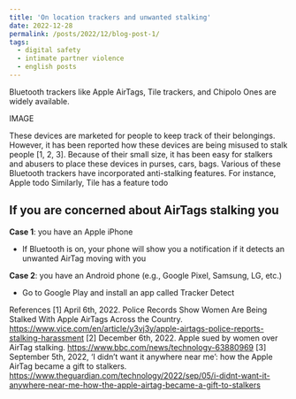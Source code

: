```yaml
---
title: 'On location trackers and unwanted stalking'
date: 2022-12-28
permalink: /posts/2022/12/blog-post-1/
tags:
  - digital safety
  - intimate partner violence
  - english posts
---
```


Bluetooth trackers like Apple AirTags, Tile trackers, and Chipolo Ones are widely available.

IMAGE

These devices are marketed for people to keep track of their belongings.
However, it has been reported how these devices are being misused to stalk people [1, 2, 3].
Because of their small size, it has been easy for stalkers and abusers to place these devices in purses, cars, bags.
Various of these Bluetooth trackers have incorporated anti-stalking features.
For instance, Apple todo
Similarly, Tile has a feature todo

## If you are concerned about AirTags stalking you
**Case 1**: you have an Apple iPhone
* If Bluetooth is on, your phone will show you a notification if it detects an unwanted AirTag moving with you

**Case 2**: you have an Android phone (e.g., Google Pixel, Samsung, LG, etc.)
* Go to Google Play and install an app called Tracker Detect

References
[1] April 6th, 2022. Police Records Show Women Are Being Stalked With Apple AirTags Across the Country. https://www.vice.com/en/article/y3vj3y/apple-airtags-police-reports-stalking-harassment
[2] December 6th, 2022. Apple sued by women over AirTag stalking. https://www.bbc.com/news/technology-63880969
[3] September 5th, 2022, ‘I didn’t want it anywhere near me’: how the Apple AirTag became a gift to stalkers. https://www.theguardian.com/technology/2022/sep/05/i-didnt-want-it-anywhere-near-me-how-the-apple-airtag-became-a-gift-to-stalkers